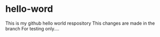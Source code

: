 # hello-word
This is my github hello world respository
This changes are made in the branch
For testing only....
